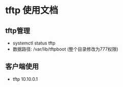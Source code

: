 # tftp 使用文档

## tftp管理
- systemctl status tftp
- 数据路径: /var/lib/tftpboot (整个目录修改为777权限)

## 客户端使用
- tftp 10.10.0.1
